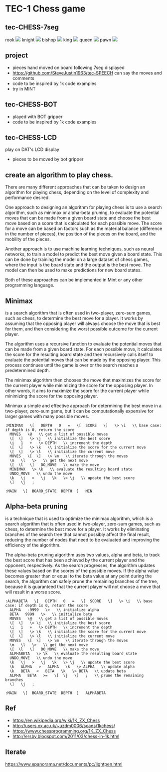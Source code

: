 # TEC-1 Chess game

## tec-CHESS-7seg
rook ![](https://github.com/SteveJustin1963/tec-CHESS-7seg/blob/master/pics/rook.png)
knight ![](https://github.com/SteveJustin1963/tec-CHESS-7seg/blob/master/pics/knight.png)
bishop ![](https://github.com/SteveJustin1963/tec-CHESS-7seg/blob/master/pics/bishop.png)
king ![](https://github.com/SteveJustin1963/tec-CHESS-7seg/blob/master/pics/king.png)
queen ![](https://github.com/SteveJustin1963/tec-CHESS-7seg/blob/master/pics/queen.png)
pawn ![](https://github.com/SteveJustin1963/tec-CHESS-7seg/blob/master/pics/pawn.png)

## project
- pieces hand moved on board following 7seg displayed
- https://github.com/SteveJustin1963/tec-SPEECH can say the moves and comments
- code to be inspired by 1k code examples
- try in MINT

## tec-CHESS-BOT
- played with BOT gripper 
- code to be inspired by 1k code examples



## tec-CHESS-LCD 
play on DAT's LCD display
* pieces to be moved by bot gripper


## create an algorithm to play chess. 
There are many different approaches that can be taken to design an algorithm for playing chess, depending on the level of complexity and performance desired.

One approach to designing an algorithm for playing chess is to use a search algorithm, such as minimax or alpha-beta pruning, to evaluate the potential moves that can be made from a given board state and choose the best move based on a score that is calculated for each possible move. The score for a move can be based on factors such as the material balance (difference in the number of pieces), the position of the pieces on the board, and the mobility of the pieces.

Another approach is to use machine learning techniques, such as neural networks, to train a model to predict the best move given a board state. This can be done by training the model on a large dataset of chess games, where the input is the board state and the output is the best move. The model can then be used to make predictions for new board states.

Both of these approaches can be implemented in Mint or any other programming language.

## Minimax 
is a search algorithm that is often used in two-player, zero-sum games, such as chess, to determine the best move for a player. It works by assuming that the opposing player will always choose the move that is best for them, and then considering the worst possible outcome for the current player.

The algorithm uses a recursive function to evaluate the potential moves that can be made from a given board state. For each possible move, it calculates the score for the resulting board state and then recursively calls itself to evaluate the potential moves that can be made by the opposing player. This process continues until the game is over or the search reaches a predetermined depth.

The minimax algorithm then chooses the move that maximizes the score for the current player while minimizing the score for the opposing player. In other words, it aims to maximize the score for the current player while minimizing the score for the opposing player.

Minimax a simple and effective approach for determining the best move in a two-player, zero-sum game, but it can be computationally expensive for larger games with many possible moves.

```
:MINIMAX   \[   DEPTH   0   =   \[  SCORE   \]   \> \i   \\ base case: if depth is 0, return the score
  MOVES   \@   \\ get a list of possible moves
  \[  \]   \> \j   \\ initialize the best score
  \i   1   +   \> DEPTH   \\ increment the depth
  \[  \]   \> \k   \\ initialize the score for the current move
  \[  \]   \> \l   \\ initialize the current move
  MOVES   \[  \]   \> \m   \\ iterate through the moves
  \m   \l   \>   \\ get the next move
  \[  \l   \]   DO_MOVE   \\ make the move
  MINIMAX   \> \k   \\ evaluate the resulting board state
  UNDO_MOVE   \\ undo the move
  \k   \j   >   \j   \k   \> \j   \\ update the best score
  \]   \j   ;

:MAIN   \[  BOARD_STATE  DEPTH  ]   MIN
```


## Alpha-beta pruning 
is a technique that is used to optimize the minimax algorithm, which is a search algorithm that is often used in two-player, zero-sum games, such as chess, to determine the best move for a player. It works by eliminating branches of the search tree that cannot possibly affect the final result, reducing the number of nodes that need to be evaluated and improving the efficiency of the algorithm.

The alpha-beta pruning algorithm uses two values, alpha and beta, to track the best score that has been achieved by the current player and the opponent, respectively. As the search progresses, the algorithm updates these values based on the scores of the possible moves. If the alpha value becomes greater than or equal to the beta value at any point during the search, the algorithm can safely prune the remaining branches of the tree, because it is guaranteed that the current player will not choose a move that will result in a worse score.

```
:ALPHABETA   \[   DEPTH   0   =   \[  SCORE   \]   \> \i   \\ base case: if depth is 0, return the score
  ALPHA   -9999   \>   \\ initialize alpha
  BETA   9999   \>   \\ initialize beta
  MOVES   \@   \\ get a list of possible moves
  \[  \]   \> \j   \\ initialize the best score
  \i   1   +   \> DEPTH   \\ increment the depth
  \[  \]   \> \k   \\ initialize the score for the current move
  \[  \]   \> \l   \\ initialize the current move
  MOVES   \[  \]   \> \m   \\ iterate through the moves
  \m   \l   \>   \\ get the next move
  \[  \l   \]   DO_MOVE   \\ make the move
  ALPHABETA   \> \k   \\ evaluate the resulting board state
  UNDO_MOVE   \\ undo the move
  \k   \j   >   \j   \k   \> \j   \\ update the best score
  \k   ALPHA   >   ALPHA   \k   \> ALPHA   \\ update alpha
  \k   BETA   <   BETA   \k   \> BETA   \\ update beta
  ALPHA   BETA   >=   \[  \j   \]   ;   \\ prune the remaining branches
  \]   \j   ;

:MAIN   \[  BOARD_STATE  DEPTH  ]   ALPHABETA
```


## Ref

- https://en.wikipedia.org/wiki/1K_ZX_Chess
- http://users.ox.ac.uk/~uzdm0006/scans/1kchess/
- https://www.chessprogramming.org/1K_ZX_Chess
- http://ersby.blogspot.com/2011/03/chess-in-1k.html

## Iterate
https://www.epanorama.net/documents/pc/lightpen.html

